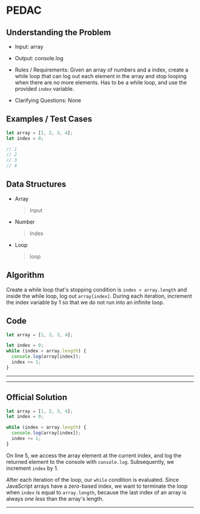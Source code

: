 # PEDAC

## Understanding the Problem

- Input:
  array

- Output:
  console.log

- Rules / Requirements:
  Given an array of numbers and a index, create a while loop that can log out each element in the array and stop looping when there are no more elements.
  Has to be a while loop, and use the provided `index` variable.

- Clarifying Questions:
  None

## Examples / Test Cases

```js
let array = [1, 2, 3, 4];
let index = 0;

// 1
// 2
// 3
// 4
```

## Data Structures

- Array
  > Input
- Number
  > Index
- Loop
  > loop

## Algorithm

Create a while loop that's stopping condition is `index < array.length` and inside the while loop, log out `array[index]`. During each iteration, increment the index variable by 1 so that we do not run into an infinite loop.

## Code

```js
let array = [1, 2, 3, 4];

let index = 0;
while (index < array.length) {
  console.log(array[index]);
  index += 1;
}
```

---

---

## Official Solution

```js
let array = [1, 2, 3, 4];
let index = 0;

while (index < array.length) {
  console.log(array[index]);
  index += 1;
}
```

On line 5, we access the array element at the current index, and log the returned element to the console with `console.log`. Subsequently, we increment `index` by 1.

After each iteration of the loop, our `while` condition is evaluated. Since JavaScript arrays have a zero-based index, we want to terminate the loop when `index` is equal to `array.length`, because the last index of an array is always *one less* than the array's length.

---
